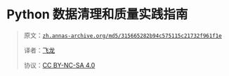 # Python 数据清理和质量实践指南

> 原文：[`zh.annas-archive.org/md5/315665282b94c575115c21732f961f1e`](https://zh.annas-archive.org/md5/315665282b94c575115c21732f961f1e)
> 
> 译者：[飞龙](https://github.com/wizardforcel)
> 
> 协议：[CC BY-NC-SA 4.0](http://creativecommons.org/licenses/by-nc-sa/4.0/)